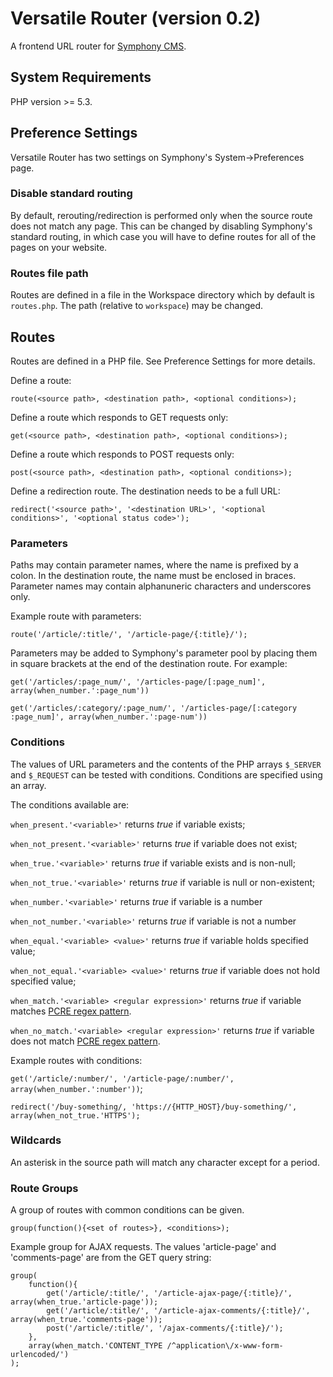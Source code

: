 # Versatile Router (version 0.2)

A frontend URL router for [Symphony CMS](http://getsymphony.com).

## System Requirements

PHP version >= 5.3.

## Preference Settings

Versatile Router has two settings on Symphony's System->Preferences page.

### Disable standard routing

By default, rerouting/redirection is performed only when the source route does not match any page. This can be changed by disabling Symphony's standard routing, in which case you will have to define routes for all of the pages on your website.

### Routes file path

Routes are defined in a file in the Workspace directory which by default is `routes.php`. The path (relative to `workspace`) may be changed.

## Routes

Routes are defined in a PHP file. See Preference Settings for more details.

Define a route:

`route(<source path>, <destination path>, <optional conditions>);`


Define a route which responds to GET requests only:

`get(<source path>, <destination path>, <optional conditions>);`


Define a route which responds to POST requests only:

`post(<source path>, <destination path>, <optional conditions>);`

Define a redirection route. The destination needs to be a full URL:

`redirect('<source path>', '<destination URL>', '<optional conditions>', '<optional status code>');`

### Parameters

Paths may contain parameter names, where the name is prefixed by a colon. In the destination route, the name must be enclosed in braces. Parameter names may contain alphanuneric characters and underscores only.

Example route with parameters:

`route('/article/:title/', '/article-page/{:title}/');`

Parameters may be added to Symphony's parameter pool by placing them in square brackets at the end of the destination route. For example:

`get('/articles/:page_num/', '/articles-page/[:page_num]', array(when_number.':page_num'))`

`get('/articles/:category/:page_num/', '/articles-page/[:category :page_num]', array(when_number.':page-num'))`

### Conditions

The values of URL parameters and the contents of the PHP arrays `$_SERVER` and `$_REQUEST` can be tested with conditions. Conditions are specified using an array.

The conditions available are:

`when_present.'<variable>'` returns *true* if variable exists;

`when_not_present.'<variable>'` returns *true* if variable does not exist;

`when_true.'<variable>'` returns *true* if variable exists and is non-null;

`when_not_true.'<variable>'` returns *true* if variable is null or non-existent;

`when_number.'<variable>'` returns *true* if variable is a number

`when_not_number.'<variable>'` returns *true* if variable is not a number

`when_equal.'<variable> <value>'` returns *true* if variable holds specified value;

`when_not_equal.'<variable> <value>'` returns *true* if variable does not hold specified value;

`when_match.'<variable> <regular expression>'` returns *true* if variable matches [PCRE regex pattern](http://php.net/manual/en/book.pcre.php).

`when_no_match.'<variable> <regular expression>'` returns *true* if variable does not match [PCRE regex pattern](http://php.net/manual/en/book.pcre.php).

Example routes with conditions:

`get('/article/:number/', '/article-page/:number/', array(when_number.':number'))`;

`redirect('/buy-something/, 'https://{HTTP_HOST}/buy-something/', array(when_not_true.'HTTPS');`

### Wildcards

An asterisk in the source path will match any character except for a period.

### Route Groups

A group of routes with common conditions can be given.

`group(function(){<set of routes>}, <conditions>);`

Example group for AJAX requests. The values 'article-page' and 'comments-page' are from the GET query string:

    group(
    	function(){
    		get('/article/:title/', '/article-ajax-page/{:title}/', array(when_true.'article-page')); 
    		get('/article/:title/', '/article-ajax-comments/{:title}/', array(when_true.'comments-page')); 
    		post('/article/:title/', '/ajax-comments/{:title}/');
    	},
    	array(when_match.'CONTENT_TYPE /^application\/x-www-form-urlencoded/')
    );